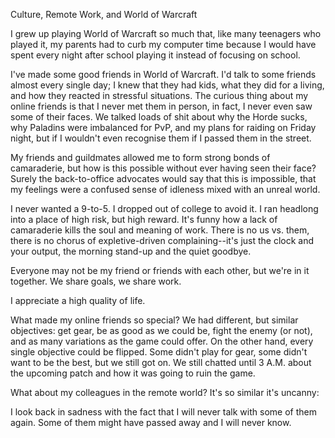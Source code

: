 Culture, Remote Work, and World of Warcraft

I grew up playing World of Warcraft so much that, like many teenagers who played it, my parents had to curb my computer time because I would have spent every night after school playing it instead of focusing on school. 

I've made some good friends in World of Warcraft. I'd talk to some friends almost every single day; I knew that they had kids, what they did for a living, and how they reacted in stressful situations. The curious thing about my online friends is that I never met them in person, in fact, I never even saw some of their faces. We talked loads of shit about why the Horde sucks, why Paladins were imbalanced for PvP, and my plans for raiding on Friday night, but if I wouldn't even recognise them if I passed them in the street. 

My friends and guildmates allowed me to form strong bonds of camaraderie, but how is this possible without ever having seen their face? Surely the back-to-office advocates would say that this is impossible, that my feelings were a confused sense of idleness mixed with an unreal world. 

I never wanted a 9-to-5. I dropped out of college to avoid it. I ran headlong into a place of high risk, but high reward. It's funny how a lack of camaraderie kills the soul and meaning of work. There is no us vs. them, there is no chorus of expletive-driven complaining--it's just the clock and your output, the morning stand-up and the quiet goodbye.

Everyone may not be my friend or friends with each other, but we're in it together. We share goals, we share work.

I appreciate a high quality of life. 

What made my online friends so special? We had different, but similar objectives: get gear, be as good as we could be, fight the enemy (or not), and as many variations as the game could offer. On the other hand, every single objective could be flipped. Some didn't play for gear, some didn't want to be the best, but we still got on. We still chatted until 3 A.M. about the upcoming patch and how it was going to ruin the game. 

What about my colleagues in the remote world? It's so similar it's uncanny:


I look back in sadness with the fact that I will never talk with some of them again. Some of them might have passed away and I will never know.

